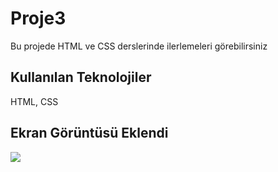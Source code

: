 <h1> Proje3 </h1>

<p> Bu projede HTML ve CSS derslerinde ilerlemeleri görebilirsiniz </p>

<h2> Kullanılan Teknolojiler </h2>

HTML, CSS

<h2> Ekran Görüntüsü Eklendi </h2>

![](ekran.gif)
